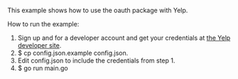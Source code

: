 This example shows how to use the oauth package with Yelp.

How to run the example:

1. Sign up and for a developer account and get your credentials at [the Yelp developer site](http://www.yelp.com/developers/manage_api_keys).
2. $ cp config.json.example config.json.
3. Edit config.json to include the credentials from step 1.
4. $ go run main.go
